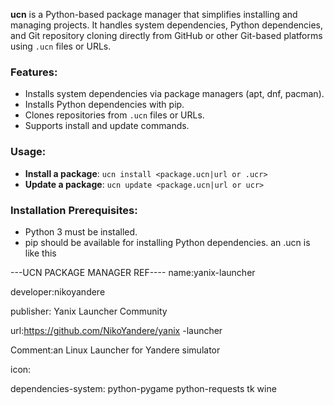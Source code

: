 **ucn** is a Python-based package manager that simplifies installing and managing projects. It handles system dependencies, Python dependencies, and Git repository cloning directly from GitHub or other Git-based platforms using `.ucn` files or URLs.

### Features:
- Installs system dependencies via package managers (apt, dnf, pacman).
- Installs Python dependencies with pip.
- Clones repositories from `.ucn` files or URLs.
- Supports install and update commands.

### Usage:
- **Install a package**: `ucn install <package.ucn|url or .ucr>`
- **Update a package**: `ucn update <package.ucn|url or ucr>`

### Installation Prerequisites:
- Python 3 must be installed.
- pip should be available for installing Python dependencies.
an  .ucn is like this





---UCN PACKAGE MANAGER REF----
name:yanix-launcher 

developer:nikoyandere

publisher: Yanix Launcher Community

url:https://github.com/NikoYandere/yanix
-launcher

Comment:an Linux Launcher for Yandere simulator

icon:

dependencies-system: python-pygame python-requests tk wine
